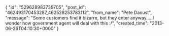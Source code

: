  {
   "id": "529628983739705",
   "post_id": "462493170453287_462528253783112",
   "from_name": "Pete Daoust",
   "message": "Some customers find it bizarre, but they enter anyway.....I wonder how government agent will deal with this :/",
   "created_time": "2013-06-26T04:10:30+0000"
 }
